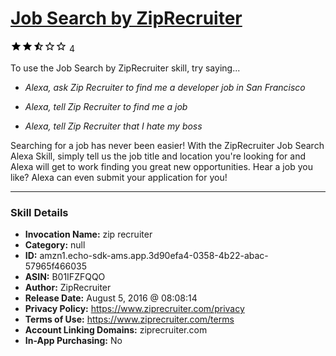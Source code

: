 # [Job Search by ZipRecruiter](http://alexa.amazon.com/#skills/amzn1.echo-sdk-ams.app.3d90efa4-0358-4b22-abac-57965f466035)
![2.3 stars](../../images/ic_star_black_18dp_1x.png)![2.3 stars](../../images/ic_star_black_18dp_1x.png)![2.3 stars](../../images/ic_star_half_black_18dp_1x.png)![2.3 stars](../../images/ic_star_border_black_18dp_1x.png)![2.3 stars](../../images/ic_star_border_black_18dp_1x.png) 4

To use the Job Search by ZipRecruiter skill, try saying...

* *Alexa, ask Zip Recruiter to find me a developer job in San Francisco*

* *Alexa, tell Zip Recruiter to find me a job*

* *Alexa, tell Zip Recruiter that I hate my boss*

Searching for a job has never been easier! With the ZipRecruiter Job Search Alexa Skill, simply tell us the job title and location you're looking for and Alexa will get to work finding you great new opportunities. Hear a job you like? Alexa can even submit your application for you!

***

### Skill Details

* **Invocation Name:** zip recruiter
* **Category:** null
* **ID:** amzn1.echo-sdk-ams.app.3d90efa4-0358-4b22-abac-57965f466035
* **ASIN:** B01IFZFQQO
* **Author:** ZipRecruiter
* **Release Date:** August 5, 2016 @ 08:08:14
* **Privacy Policy:** https://www.ziprecruiter.com/privacy
* **Terms of Use:** https://www.ziprecruiter.com/terms
* **Account Linking Domains:** ziprecruiter.com
* **In-App Purchasing:** No
